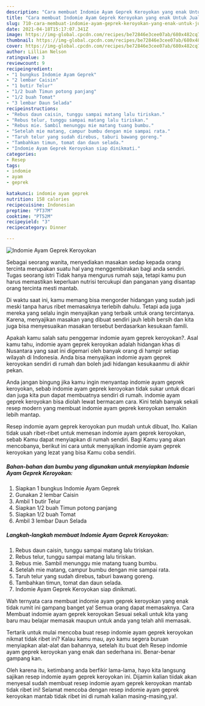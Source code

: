 ```yaml
---
description: "Cara membuat Indomie Ayam Geprek Keroyokan yang enak Untuk Jualan"
title: "Cara membuat Indomie Ayam Geprek Keroyokan yang enak Untuk Jualan"
slug: 710-cara-membuat-indomie-ayam-geprek-keroyokan-yang-enak-untuk-jualan
date: 2021-04-18T15:17:07.341Z
image: https://img-global.cpcdn.com/recipes/be72846e3cee07ab/680x482cq70/indomie-ayam-geprek-keroyokan-foto-resep-utama.jpg
thumbnail: https://img-global.cpcdn.com/recipes/be72846e3cee07ab/680x482cq70/indomie-ayam-geprek-keroyokan-foto-resep-utama.jpg
cover: https://img-global.cpcdn.com/recipes/be72846e3cee07ab/680x482cq70/indomie-ayam-geprek-keroyokan-foto-resep-utama.jpg
author: Lillian Nelson
ratingvalue: 3
reviewcount: 9
recipeingredient:
- "1 bungkus Indomie Ayam Geprek"
- "2 lembar Caisin"
- "1 butir Telur"
- "1/2 buah Timun potong panjang"
- "1/2 buah Tomat"
- "3 lembar Daun Selada"
recipeinstructions:
- "Rebus daun caisin, tunggu sampai matang lalu tiriskan."
- "Rebus telur, tunggu sampai matang lalu tiriskan."
- "Rebus mie. Sambil menunggu mie matang tuang bumbu."
- "Setelah mie matang, campur bumbu dengan mie sampai rata."
- "Taruh telur yang sudah direbus, taburi bawang goreng."
- "Tambahkan timun, tomat dan daun selada."
- "Indomie Ayam Geprek Keroyokan siap dinikmati."
categories:
- Resep
tags:
- indomie
- ayam
- geprek

katakunci: indomie ayam geprek 
nutrition: 158 calories
recipecuisine: Indonesian
preptime: "PT37M"
cooktime: "PT52M"
recipeyield: "3"
recipecategory: Dinner

---
```



![Indomie Ayam Geprek Keroyokan](https://img-global.cpcdn.com/recipes/be72846e3cee07ab/680x482cq70/indomie-ayam-geprek-keroyokan-foto-resep-utama.jpg)

Sebagai seorang wanita, menyediakan masakan sedap kepada orang tercinta merupakan suatu hal yang menggembirakan bagi anda sendiri. Tugas seorang istri Tidak hanya mengurus rumah saja, tetapi kamu pun harus memastikan keperluan nutrisi tercukupi dan panganan yang disantap orang tercinta mesti mantab.

Di waktu  saat ini, kamu memang bisa mengorder hidangan yang sudah jadi meski tanpa harus ribet memasaknya terlebih dahulu. Tetapi ada juga mereka yang selalu ingin menyajikan yang terbaik untuk orang tercintanya. Karena, menyajikan masakan yang dibuat sendiri jauh lebih bersih dan kita juga bisa menyesuaikan masakan tersebut berdasarkan kesukaan famili. 



Apakah kamu salah satu penggemar indomie ayam geprek keroyokan?. Asal kamu tahu, indomie ayam geprek keroyokan adalah hidangan khas di Nusantara yang saat ini digemari oleh banyak orang di hampir setiap wilayah di Indonesia. Anda bisa menyajikan indomie ayam geprek keroyokan sendiri di rumah dan boleh jadi hidangan kesukaanmu di akhir pekan.

Anda jangan bingung jika kamu ingin menyantap indomie ayam geprek keroyokan, sebab indomie ayam geprek keroyokan tidak sukar untuk dicari dan juga kita pun dapat membuatnya sendiri di rumah. indomie ayam geprek keroyokan bisa diolah lewat bermacam cara. Kini telah banyak sekali resep modern yang membuat indomie ayam geprek keroyokan semakin lebih mantap.

Resep indomie ayam geprek keroyokan pun mudah untuk dibuat, lho. Kalian tidak usah ribet-ribet untuk memesan indomie ayam geprek keroyokan, sebab Kamu dapat menyiapkan di rumah sendiri. Bagi Kamu yang akan mencobanya, berikut ini cara untuk menyajikan indomie ayam geprek keroyokan yang lezat yang bisa Kamu coba sendiri.

<!--inarticleads1-->

##### Bahan-bahan dan bumbu yang digunakan untuk menyiapkan Indomie Ayam Geprek Keroyokan:

1. Siapkan 1 bungkus Indomie Ayam Geprek
1. Gunakan 2 lembar Caisin
1. Ambil 1 butir Telur
1. Siapkan 1/2 buah Timun potong panjang
1. Siapkan 1/2 buah Tomat
1. Ambil 3 lembar Daun Selada




<!--inarticleads2-->

##### Langkah-langkah membuat Indomie Ayam Geprek Keroyokan:

1. Rebus daun caisin, tunggu sampai matang lalu tiriskan.
1. Rebus telur, tunggu sampai matang lalu tiriskan.
1. Rebus mie. Sambil menunggu mie matang tuang bumbu.
1. Setelah mie matang, campur bumbu dengan mie sampai rata.
1. Taruh telur yang sudah direbus, taburi bawang goreng.
1. Tambahkan timun, tomat dan daun selada.
1. Indomie Ayam Geprek Keroyokan siap dinikmati.




Wah ternyata cara membuat indomie ayam geprek keroyokan yang enak tidak rumit ini gampang banget ya! Semua orang dapat memasaknya. Cara Membuat indomie ayam geprek keroyokan Sesuai sekali untuk kita yang baru mau belajar memasak maupun untuk anda yang telah ahli memasak.

Tertarik untuk mulai mencoba buat resep indomie ayam geprek keroyokan nikmat tidak ribet ini? Kalau kamu mau, ayo kamu segera buruan menyiapkan alat-alat dan bahannya, setelah itu buat deh Resep indomie ayam geprek keroyokan yang enak dan sederhana ini. Benar-benar gampang kan. 

Oleh karena itu, ketimbang anda berfikir lama-lama, hayo kita langsung sajikan resep indomie ayam geprek keroyokan ini. Dijamin kalian tiidak akan menyesal sudah membuat resep indomie ayam geprek keroyokan mantab tidak ribet ini! Selamat mencoba dengan resep indomie ayam geprek keroyokan mantab tidak ribet ini di rumah kalian masing-masing,ya!.


